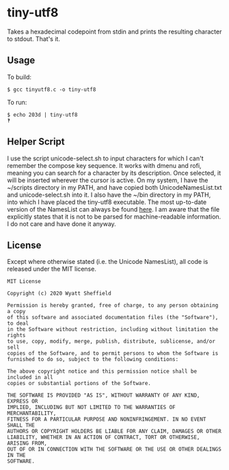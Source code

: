 tiny-utf8
=========

Takes a hexadecimal codepoint from stdin and prints the resulting character to stdout. That's it.

Usage
-----

To build:
```
$ gcc tinyutf8.c -o tiny-utf8
```

To run:
```
$ echo 203d | tiny-utf8
‽
```

Helper Script
-------------

I use the script unicode-select.sh to input characters for which I can't remember the compose key
sequence. It works with dmenu and rofi, meaning you can search for a character by its description.
Once selected, it will be inserted wherever the cursor is active. On my system, I have the ~/scripts
directory in my PATH, and have copied both UnicodeNamesList.txt and unicode-select.sh into it. I
also have the ~/bin directory in my PATH, into which I have placed the tiny-utf8 executable. The
most up-to-date version of the NamesList can always be found
[here](https://unicode.org/Public/UNIDATA/NamesList.txt). I am aware that the file explicitly states
that it is not to be parsed for machine-readable information. I do not care and have done it anyway.

License
-------

Except where otherwise stated (i.e. the Unicode NamesList), all code is released under the MIT license.

```
MIT License

Copyright (c) 2020 Wyatt Sheffield

Permission is hereby granted, free of charge, to any person obtaining a copy
of this software and associated documentation files (the "Software"), to deal
in the Software without restriction, including without limitation the rights
to use, copy, modify, merge, publish, distribute, sublicense, and/or sell
copies of the Software, and to permit persons to whom the Software is
furnished to do so, subject to the following conditions:

The above copyright notice and this permission notice shall be included in all
copies or substantial portions of the Software.

THE SOFTWARE IS PROVIDED "AS IS", WITHOUT WARRANTY OF ANY KIND, EXPRESS OR
IMPLIED, INCLUDING BUT NOT LIMITED TO THE WARRANTIES OF MERCHANTABILITY,
FITNESS FOR A PARTICULAR PURPOSE AND NONINFRINGEMENT. IN NO EVENT SHALL THE
AUTHORS OR COPYRIGHT HOLDERS BE LIABLE FOR ANY CLAIM, DAMAGES OR OTHER
LIABILITY, WHETHER IN AN ACTION OF CONTRACT, TORT OR OTHERWISE, ARISING FROM,
OUT OF OR IN CONNECTION WITH THE SOFTWARE OR THE USE OR OTHER DEALINGS IN THE
SOFTWARE.
```
